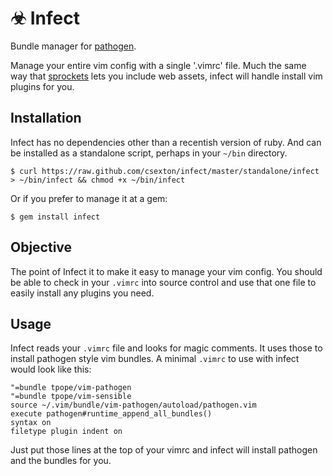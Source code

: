# &#9763; Infect

Bundle manager for [pathogen](https://github.com/tpope/vim-pathogen).

Manage your entire vim config with a single '.vimrc' file. Much the same way that [sprockets](https://github.com/sstephenson/sprockets) lets you include web assets, infect will handle install vim plugins for you.

## Installation

Infect has no dependencies other than a recentish version of ruby. And can be installed as a standalone script, perhaps in your `~/bin` directory.

    $ curl https://raw.github.com/csexton/infect/master/standalone/infect > ~/bin/infect && chmod +x ~/bin/infect

Or if you prefer to manage it at a gem:

    $ gem install infect

## Objective

The point of Infect it to make it easy to manage your vim config. You should be able to check in your `.vimrc` into source control and use that one file to easily install any plugins you need.

## Usage

Infect reads your `.vimrc` file and looks for magic comments. It uses those to install pathogen style vim bundles. A minimal `.vimrc` to use with infect would look like this:

    "=bundle tpope/vim-pathogen
    "=bundle tpope/vim-sensible
    source ~/.vim/bundle/vim-pathogen/autoload/pathogen.vim
    execute pathogen#runtime_append_all_bundles()
    syntax on
    filetype plugin indent on

Just put those lines at the top of your vimrc and infect will install pathogen and the bundles for you.

